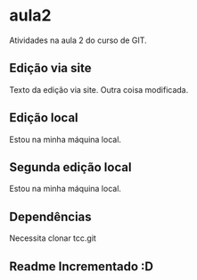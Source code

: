 # aula2
Atividades na aula 2 do curso de GIT.

## Edição via site
Texto da edição via site.
Outra coisa modificada.

## Edição local
Estou na minha máquina local.

## Segunda edição local
Estou na minha máquina local.

## Dependências
Necessita clonar tcc.git

## Readme Incrementado :D